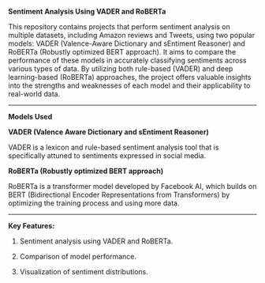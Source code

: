 **Sentiment Analysis Using VADER and RoBERTa**


This repository contains projects that perform sentiment analysis on multiple datasets, including Amazon reviews and Tweets, using two popular models: VADER (Valence-Aware Dictionary and sEntiment Reasoner) and RoBERTa (Robustly optimized BERT approach). It aims to compare the performance of these models in accurately classifying sentiments across various types of data. By utilizing both rule-based (VADER) and deep learning-based (RoBERTa) approaches, the project offers valuable insights into the strengths and weaknesses of each model and their applicability to real-world data.


----------------------------------------------------------------------------------------------------------------------------------
**Models Used**


**VADER (Valence Aware Dictionary and sEntiment Reasoner)**


VADER is a lexicon and rule-based sentiment analysis tool that is specifically attuned to sentiments expressed in social media.

**RoBERTa (Robustly optimized BERT approach)**


RoBERTa is a transformer model developed by Facebook AI, which builds on BERT (Bidirectional Encoder Representations from Transformers) by optimizing the training process and using more data.

----------------------------------------------------------------------------------------------------------------------------------
**Key Features:**

1) Sentiment analysis using VADER and RoBERTa.


2) Comparison of model performance.


3) Visualization of sentiment distributions.
